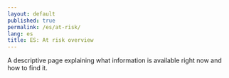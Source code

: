 ```yaml
---
layout: default
published: true
permalink: /es/at-risk/
lang: es
title: ES: At risk overview
---
```


A descriptive page explaining what information is available right now and how to find it.
